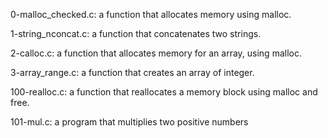 0-malloc_checked.c: a function that allocates memory using malloc.

1-string_nconcat.c: a function that concatenates two strings.

2-calloc.c: a function that allocates memory for an array, using malloc.

3-array_range.c: a function that creates an array of integer.

100-realloc.c: a function that reallocates a memory block using malloc and free.

101-mul.c: a program that multiplies two positive numbers
